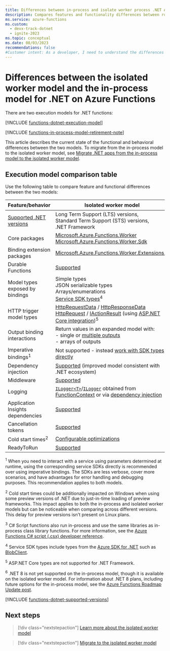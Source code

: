 ```yaml
---
title: Differences between in-process and isolate worker process .NET Azure Functions
description: Compares features and functionality differences between running .NET Functions in-process or as an isolated worker process.
ms.service: azure-functions
ms.custom:
  - devx-track-dotnet
  - ignite-2023
ms.topic: conceptual
ms.date: 08/03/2023
recommendations: false
#Customer intent: As a developer, I need to understand the differences between running in-process and running in an isolated worker process so that I can choose the best process model for my functions.
---
```


# Differences between the isolated worker model and the in-process model for .NET on Azure Functions

There are two execution models for .NET functions:

[!INCLUDE [functions-dotnet-execution-model](../../includes/functions-dotnet-execution-model.md)] 

[!INCLUDE [functions-in-process-model-retirement-note](../../includes/functions-in-process-model-retirement-note.md)]

This article describes the current state of the functional and behavioral differences between the two models. To migrate from the in-process model to the isolated worker model, see [Migrate .NET apps from the in-process model to the isolated worker model][migrate].

## Execution model comparison table 

Use the following table to compare feature and functional differences between the two models:

| Feature/behavior | Isolated worker model  |  In-process model<sup>3</sup> |
| ---- | ---- | ---- |
| [Supported .NET versions](#supported-versions) | Long Term Support (LTS) versions,<br/>Standard Term Support (STS) versions,<br/>.NET Framework | Long Term Support (LTS) versions<sup>6</sup> |
| Core packages | [Microsoft.Azure.Functions.Worker](https://www.nuget.org/packages/Microsoft.Azure.Functions.Worker/)<br/>[Microsoft.Azure.Functions.Worker.Sdk](https://www.nuget.org/packages/Microsoft.Azure.Functions.Worker.Sdk) | [Microsoft.NET.Sdk.Functions](https://www.nuget.org/packages/Microsoft.NET.Sdk.Functions/) |
| Binding extension packages | [Microsoft.Azure.Functions.Worker.Extensions.*](https://www.nuget.org/packages?q=Microsoft.Azure.Functions.Worker.Extensions) | [Microsoft.Azure.WebJobs.Extensions.*](https://www.nuget.org/packages?q=Microsoft.Azure.WebJobs.Extensions)  |
| Durable Functions | [Supported](durable/durable-functions-dotnet-isolated-overview.md)| [Supported](durable/durable-functions-overview.md) |
| Model types exposed by bindings | Simple types<br/>JSON serializable types<br/>Arrays/enumerations<br/>[Service SDK types](dotnet-isolated-process-guide.md#sdk-types)<sup>4</sup> | Simple types<br/>[JSON serializable](/dotnet/api/system.text.json.jsonserializeroptions) types<br/>Arrays/enumerations<br/>Service SDK types<sup>4</sup> |
| HTTP trigger model types| [HttpRequestData] / [HttpResponseData]<br/>[HttpRequest] / [IActionResult] (using [ASP.NET Core integration][aspnetcore-integration])<sup>5</sup>| [HttpRequest] / [IActionResult]<sup>5</sup><br/>[HttpRequestMessage] / [HttpResponseMessage] |
| Output binding interactions | Return values in an expanded model with:<br/> - single or [multiple outputs](dotnet-isolated-process-guide.md#multiple-output-bindings)<br/> - arrays of outputs| Return values (single output only),<br/>`out` parameters,<br/>`IAsyncCollector` |
| Imperative bindings<sup>1</sup>  | Not supported - instead [work with SDK types directly](./dotnet-isolated-process-guide.md#register-azure-clients) | [Supported](functions-dotnet-class-library.md#binding-at-runtime) |
| Dependency injection | [Supported](dotnet-isolated-process-guide.md#dependency-injection) (improved model consistent with .NET ecosystem) | [Supported](functions-dotnet-dependency-injection.md)  |
| Middleware | [Supported](dotnet-isolated-process-guide.md#middleware) | Not supported |
| Logging | [`ILogger<T>`]/[`ILogger`] obtained from [FunctionContext](/dotnet/api/microsoft.azure.functions.worker.functioncontext) or via [dependency injection](dotnet-isolated-process-guide.md#dependency-injection)| [`ILogger`] passed to the function<br/>[`ILogger<T>`] via [dependency injection](functions-dotnet-dependency-injection.md) |
| Application Insights dependencies | [Supported](./dotnet-isolated-process-guide.md#application-insights) | [Supported](functions-monitoring.md#dependencies) |
| Cancellation tokens | [Supported](dotnet-isolated-process-guide.md#cancellation-tokens) | [Supported](functions-dotnet-class-library.md#cancellation-tokens) |
| Cold start times<sup>2</sup> | [Configurable optimizations](./dotnet-isolated-process-guide.md#performance-optimizations) | Optimized |
| ReadyToRun | [Supported](dotnet-isolated-process-guide.md#readytorun) | [Supported](functions-dotnet-class-library.md#readytorun) |

<sup>1</sup> When you need to interact with a service using parameters determined at runtime, using the corresponding service SDKs directly is recommended over using imperative bindings. The SDKs are less verbose, cover more scenarios, and have advantages for error handling and debugging purposes. This recommendation applies to both models.

<sup>2</sup> Cold start times could be additionally impacted on Windows when using some preview versions of .NET due to just-in-time loading of preview frameworks. This impact applies to both the in-process and isolated worker models but can be noticeable when comparing across different versions. This delay for preview versions isn't present on Linux plans.

<sup>3</sup> C# Script functions also run in-process and use the same libraries as in-process class library functions. For more information, see the [Azure Functions C# script (.csx) developer reference](functions-reference-csharp.md). 

<sup>4</sup> Service SDK types include types from the [Azure SDK for .NET](/dotnet/azure/sdk/azure-sdk-for-dotnet) such as [BlobClient](/dotnet/api/azure.storage.blobs.blobclient).

<sup>5</sup> ASP.NET Core types are not supported for .NET Framework.

<sup>6</sup> .NET 8 is not yet supported on the in-process model, though it is available on the isolated worker model. For information about .NET 8 plans, including future options for the in-process model, see the [Azure Functions Roadmap Update post](https://aka.ms/azure-functions-dotnet-roadmap).

[HttpRequest]: /dotnet/api/microsoft.aspnetcore.http.httprequest
[IActionResult]: /dotnet/api/microsoft.aspnetcore.mvc.iactionresult
[HttpRequestData]: /dotnet/api/microsoft.azure.functions.worker.http.httprequestdata?view=azure-dotnet&preserve-view=true 
[HttpResponseData]: /dotnet/api/microsoft.azure.functions.worker.http.httpresponsedata?view=azure-dotnet&preserve-view=true
[HttpRequestMessage]: /dotnet/api/system.net.http.httprequestmessage
[HttpResponseMessage]: /dotnet/api/system.net.http.httpresponsemessage

[aspnetcore-integration]: ./dotnet-isolated-process-guide.md#aspnet-core-integration

[!INCLUDE [functions-dotnet-supported-versions](../../includes/functions-dotnet-supported-versions.md)]

## Next steps

> [!div class="nextstepaction"]
> [Learn more about the isolated worker model](./dotnet-isolated-process-guide.md)

> [!div class="nextstepaction"]
> [Migrate to the isolated worker model][migrate]

[migrate]: ./migrate-dotnet-to-isolated-model.md

[`ILogger`]: /dotnet/api/microsoft.extensions.logging.ilogger
[`ILogger<T>`]: /dotnet/api/microsoft.extensions.logging.logger-1
